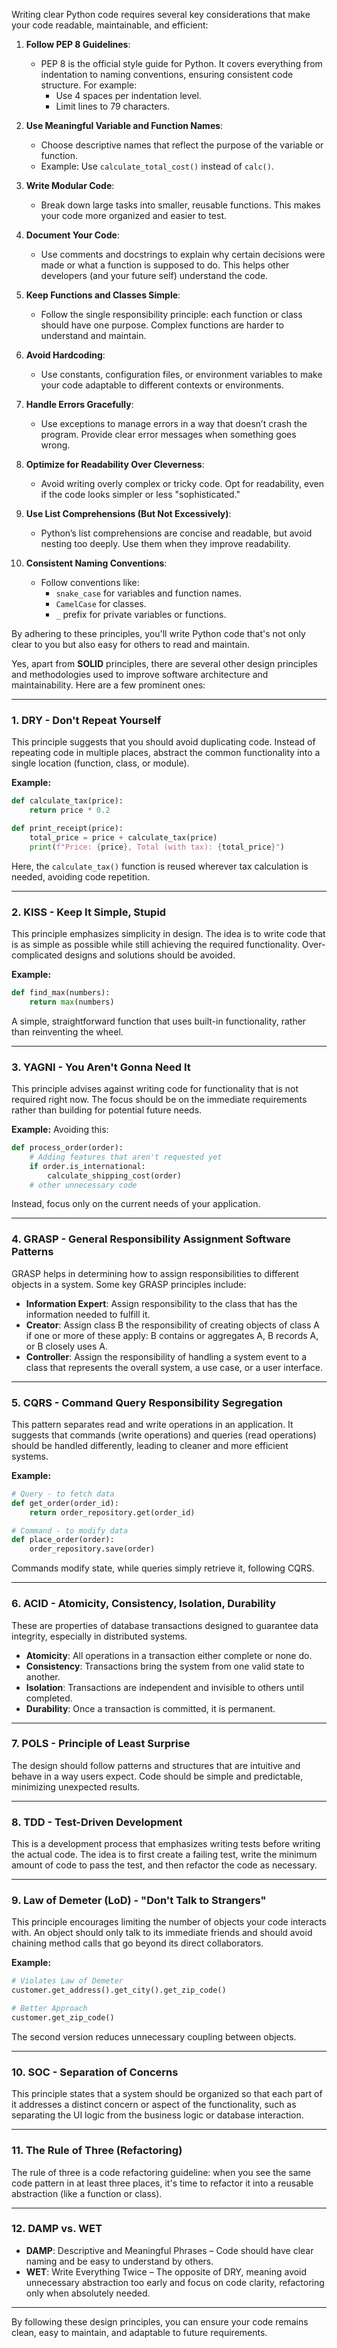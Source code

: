 Writing clear Python code requires several key considerations that make your code readable, maintainable, and efficient:

1. **Follow PEP 8 Guidelines**:
   - PEP 8 is the official style guide for Python. It covers everything from indentation to naming conventions, ensuring consistent code structure. For example:
     - Use 4 spaces per indentation level.
     - Limit lines to 79 characters.

2. **Use Meaningful Variable and Function Names**:
   - Choose descriptive names that reflect the purpose of the variable or function.
   - Example: Use `calculate_total_cost()` instead of `calc()`.

3. **Write Modular Code**:
   - Break down large tasks into smaller, reusable functions. This makes your code more organized and easier to test.

4. **Document Your Code**:
   - Use comments and docstrings to explain why certain decisions were made or what a function is supposed to do. This helps other developers (and your future self) understand the code.

5. **Keep Functions and Classes Simple**:
   - Follow the single responsibility principle: each function or class should have one purpose. Complex functions are harder to understand and maintain.

6. **Avoid Hardcoding**:
   - Use constants, configuration files, or environment variables to make your code adaptable to different contexts or environments.

7. **Handle Errors Gracefully**:
   - Use exceptions to manage errors in a way that doesn’t crash the program. Provide clear error messages when something goes wrong.

8. **Optimize for Readability Over Cleverness**:
   - Avoid writing overly complex or tricky code. Opt for readability, even if the code looks simpler or less "sophisticated."

9. **Use List Comprehensions (But Not Excessively)**:
   - Python’s list comprehensions are concise and readable, but avoid nesting too deeply. Use them when they improve readability.

10. **Consistent Naming Conventions**:
    - Follow conventions like:
      - `snake_case` for variables and function names.
      - `CamelCase` for classes.
      - `_` prefix for private variables or functions.

By adhering to these principles, you'll write Python code that's not only clear to you but also easy for others to read and maintain.


Yes, apart from **SOLID** principles, there are several other design principles and methodologies used to improve software architecture and maintainability. Here are a few prominent ones:

---

### 1. **DRY - Don't Repeat Yourself**
This principle suggests that you should avoid duplicating code. Instead of repeating code in multiple places, abstract the common functionality into a single location (function, class, or module).

**Example:**
```python
def calculate_tax(price):
    return price * 0.2

def print_receipt(price):
    total_price = price + calculate_tax(price)
    print(f"Price: {price}, Total (with tax): {total_price}")
```

Here, the `calculate_tax()` function is reused wherever tax calculation is needed, avoiding code repetition.

---

### 2. **KISS - Keep It Simple, Stupid**
This principle emphasizes simplicity in design. The idea is to write code that is as simple as possible while still achieving the required functionality. Over-complicated designs and solutions should be avoided.

**Example:**
```python
def find_max(numbers):
    return max(numbers)
```

A simple, straightforward function that uses built-in functionality, rather than reinventing the wheel.

---

### 3. **YAGNI - You Aren't Gonna Need It**
This principle advises against writing code for functionality that is not required right now. The focus should be on the immediate requirements rather than building for potential future needs.

**Example:**
Avoiding this:
```python
def process_order(order):
    # Adding features that aren't requested yet
    if order.is_international:
        calculate_shipping_cost(order)
    # other unnecessary code
```

Instead, focus only on the current needs of your application.

---

### 4. **GRASP - General Responsibility Assignment Software Patterns**
GRASP helps in determining how to assign responsibilities to different objects in a system. Some key GRASP principles include:

- **Information Expert**: Assign responsibility to the class that has the information needed to fulfill it.
- **Creator**: Assign class B the responsibility of creating objects of class A if one or more of these apply: B contains or aggregates A, B records A, or B closely uses A.
- **Controller**: Assign the responsibility of handling a system event to a class that represents the overall system, a use case, or a user interface.

---

### 5. **CQRS - Command Query Responsibility Segregation**
This pattern separates read and write operations in an application. It suggests that commands (write operations) and queries (read operations) should be handled differently, leading to cleaner and more efficient systems.

**Example:**
```python
# Query - to fetch data
def get_order(order_id):
    return order_repository.get(order_id)

# Command - to modify data
def place_order(order):
    order_repository.save(order)
```

Commands modify state, while queries simply retrieve it, following CQRS.

---

### 6. **ACID - Atomicity, Consistency, Isolation, Durability**
These are properties of database transactions designed to guarantee data integrity, especially in distributed systems.

- **Atomicity**: All operations in a transaction either complete or none do.
- **Consistency**: Transactions bring the system from one valid state to another.
- **Isolation**: Transactions are independent and invisible to others until completed.
- **Durability**: Once a transaction is committed, it is permanent.

---

### 7. **POLS - Principle of Least Surprise**
The design should follow patterns and structures that are intuitive and behave in a way users expect. Code should be simple and predictable, minimizing unexpected results.

---

### 8. **TDD - Test-Driven Development**
This is a development process that emphasizes writing tests before writing the actual code. The idea is to first create a failing test, write the minimum amount of code to pass the test, and then refactor the code as necessary.

---

### 9. **Law of Demeter (LoD) - "Don't Talk to Strangers"**
This principle encourages limiting the number of objects your code interacts with. An object should only talk to its immediate friends and should avoid chaining method calls that go beyond its direct collaborators.

**Example:**
```python
# Violates Law of Demeter
customer.get_address().get_city().get_zip_code()

# Better Approach
customer.get_zip_code()
```

The second version reduces unnecessary coupling between objects.

---

### 10. **SOC - Separation of Concerns**
This principle states that a system should be organized so that each part of it addresses a distinct concern or aspect of the functionality, such as separating the UI logic from the business logic or database interaction.

---

### 11. **The Rule of Three (Refactoring)**
The rule of three is a code refactoring guideline: when you see the same code pattern in at least three places, it's time to refactor it into a reusable abstraction (like a function or class).

---

### 12. **DAMP vs. WET**
- **DAMP**: Descriptive and Meaningful Phrases – Code should have clear naming and be easy to understand by others.
- **WET**: Write Everything Twice – The opposite of DRY, meaning avoid unnecessary abstraction too early and focus on code clarity, refactoring only when absolutely needed.

---

By following these design principles, you can ensure your code remains clean, easy to maintain, and adaptable to future requirements.